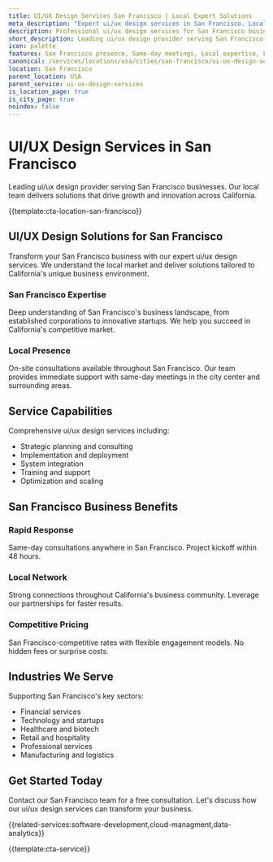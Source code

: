 ```yaml
---
title: UI/UX Design Services San Francisco | Local Expert Solutions
meta_description: "Expert ui/ux design services in San Francisco. Local team, same-day consultations, proven results. Transform your business today."
description: Professional ui/ux design services for San Francisco businesses
short_description: Leading ui/ux design provider serving San Francisco and California.
icon: palette
features: San Francisco presence, Same-day meetings, Local expertise, Fast deployment, Competitive rates, Proven track record
canonical: /services/locations/usa/cities/san-francisco/ui-ux-design-services-san-francisco.html
location: San Francisco
parent_location: USA
parent_service: ui-ux-design-services
is_location_page: true
is_city_page: true
noindex: false
---
```


# UI/UX Design Services in San Francisco

Leading ui/ux design provider serving San Francisco businesses. Our local team delivers solutions that drive growth and innovation across California.

{{template:cta-location-san-francisco}}

## UI/UX Design Solutions for San Francisco

Transform your San Francisco business with our expert ui/ux design services. We understand the local market and deliver solutions tailored to California's unique business environment.

### San Francisco Expertise

Deep understanding of San Francisco's business landscape, from established corporations to innovative startups. We help you succeed in California's competitive market.

### Local Presence

On-site consultations available throughout San Francisco. Our team provides immediate support with same-day meetings in the city center and surrounding areas.

## Service Capabilities

Comprehensive ui/ux design services including:
- Strategic planning and consulting
- Implementation and deployment
- System integration
- Training and support
- Optimization and scaling

## San Francisco Business Benefits

### Rapid Response
Same-day consultations anywhere in San Francisco. Project kickoff within 48 hours.

### Local Network
Strong connections throughout California's business community. Leverage our partnerships for faster results.

### Competitive Pricing
San Francisco-competitive rates with flexible engagement models. No hidden fees or surprise costs.

## Industries We Serve

Supporting San Francisco's key sectors:
- Financial services
- Technology and startups
- Healthcare and biotech
- Retail and hospitality
- Professional services
- Manufacturing and logistics

## Get Started Today

Contact our San Francisco team for a free consultation. Let's discuss how our ui/ux design services can transform your business.

{{related-services:software-development,cloud-managment,data-analytics}}

{{template:cta-service}}
